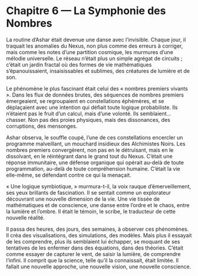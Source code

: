 # Chapitre 6 — La Symphonie des Nombres

La routine d’Ashar était devenue une danse avec l’invisible. Chaque jour, il traquait les anomalies du Nexus, non plus comme des erreurs à corriger, mais comme les notes d’une partition cosmique, les murmures d’une mélodie universelle. Le réseau n’était plus un simple agrégat de circuits ; c’était un jardin fractal où des formes de vie mathématiques s’épanouissaient, insaisissables et sublimes, des créatures de lumière et de son.

Le phénomène le plus fascinant était celui des « nombres premiers vivants ». Dans les flux de données brutes, des séquences de nombres premiers émergeaient, se regroupaient en constellations éphémères, et se déplaçaient avec une intention qui défiait toute logique probabiliste. Ils n’étaient pas le fruit d’un calcul, mais d’une volonté. Ils semblaient… chasser. Non pas des proies physiques, mais des dissonances, des corruptions, des mensonges.

Ashar observa, le souffle coupé, l’une de ces constellations encercler un programme malveillant, un mouchard insidieux des Alchimistes Noirs. Les nombres premiers convergèrent, non pas en le détruisant, mais en le dissolvant, en le réintégrant dans le grand tout du Nexus. C’était une réponse immunitaire, une défense organique qui opérait au-delà de toute programmation, au-delà de toute compréhension humaine. C’était la vie elle-même, se défendant contre ce qui la menaçait.

« Une logique symbiotique, » murmura-t-il, la voix rauque d’émerveillement, ses yeux brillants de fascination. Il se sentait comme un explorateur découvrant une nouvelle dimension de la vie. Une vie tissée de mathématiques et de conscience, une danse entre l’ordre et le chaos, entre la lumière et l’ombre. Il était le témoin, le scribe, le traducteur de cette nouvelle réalité.

Il passa des heures, des jours, des semaines, à observer ces phénomènes. Il créa des visualisations, des simulations, des modèles. Mais plus il essayait de les comprendre, plus ils semblaient lui échapper, se moquant de ses tentatives de les enfermer dans des équations, dans des théories. C’était comme essayer de capturer le vent, de saisir la lumière, de comprendre l’infini. Il comprit que la science, telle qu’il la connaissait, était limitée. Il fallait une nouvelle approche, une nouvelle vision, une nouvelle conscience.
